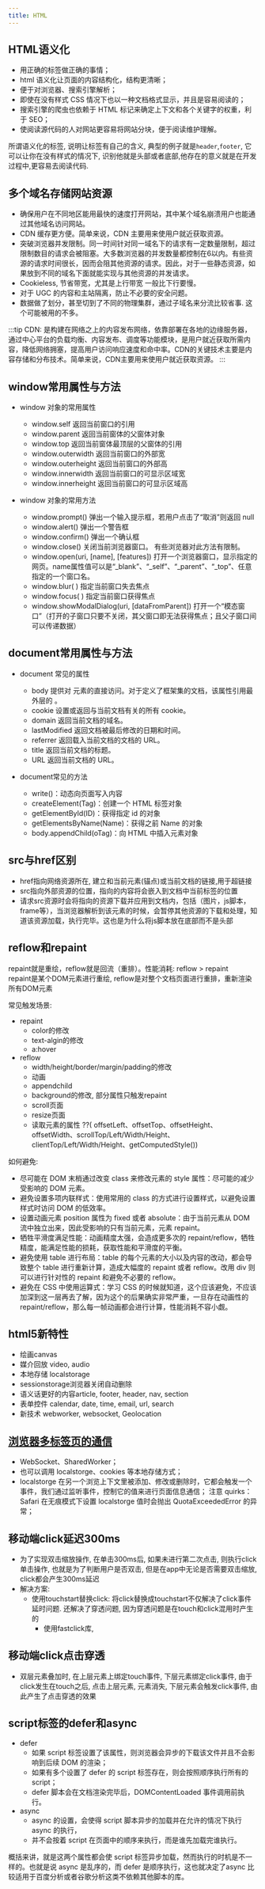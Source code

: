 ```yaml
---
title: HTML
---
```

## HTML语义化

* 用正确的标签做正确的事情；
* html 语义化让页面的内容结构化，结构更清晰；
* 便于对浏览器、搜索引擎解析；
* 即使在没有样式 CSS 情况下也以一种文档格式显示，并且是容易阅读的；
* 搜索引擎的爬虫也依赖于 HTML 标记来确定上下文和各个关键字的权重，利于 SEO；
* 使阅读源代码的人对网站更容易将网站分块，便于阅读维护理解。

所谓语义化的标签, 说明让标签有自己的含义, 典型的例子就是`header`,`footer`, 它可以让你在没有样式的情况下, 识别他就是头部或者底部,他存在的意义就是在开发过程中,更容易去阅读代码.

## 多个域名存储网站资源

* 确保用户在不同地区能用最快的速度打开网站，其中某个域名崩溃用户也能通过其他域名访问网站。
* CDN 缓存更方便。简单来说，CDN 主要用来使用户就近获取资源。
* 突破浏览器并发限制。同一时间针对同一域名下的请求有一定数量限制，超过限制数目的请求会被阻塞。大多数浏览器的并发数量都控制在6以内。有些资源的请求时间很长，因而会阻其他资源的请求。因此，对于一些静态资源，如果放到不同的域名下面就能实现与其他资源的并发请求。
* Cookieless, 节省带宽，尤其是上行带宽 一般比下行要慢。
* 对于 UGC 的内容和主站隔离，防止不必要的安全问题。
* 数据做了划分，甚至切到了不同的物理集群，通过子域名来分流比较省事. 这个可能被用的不多。

:::tip
CDN: 是构建在网络之上的内容发布网络，依靠部署在各地的边缘服务器，通过中心平台的负载均衡、内容发布、调度等功能模块，是用户就近获取所需内容，降低网络拥塞，提高用户访问响应速度和命中率。CDN的关键技术主要是内容存储和分布技术。简单来说，CDN主要用来使用户就近获取资源。
:::

## window常用属性与方法

* window 对象的常用属性
  * window.self          返回当前窗口的引用
  * window.parent        返回当前窗体的父窗体对象
  * window.top           返回当前窗体最顶层的父窗体的引用
  * window.outerwidth    返回当前窗口的外部宽
  * window.outerheight   返回当前窗口的外部高
  * window.innerwidth    返回当前窗口的可显示区域宽
  * window.innerheight   返回当前窗口的可显示区域高

* window 对象的常用方法
  * window.prompt()                                 弹出一个输入提示框，若用户点击了“取消”则返回 null
  * window.alert()                                  弹出一个警告框
  * window.confirm()                                弹出一个确认框
  * window.close()                                  关闭当前浏览器窗口。 有些浏览器对此方法有限制。
  * window.open(uri, [name], [features])            打开一个浏览器窗口，显示指定的网页。name属性值可以是“_blank”、“_self”、“_parent”、“_top”、任意指定的一个窗口名。
  * window.blur( )                                  指定当前窗口失去焦点
  * window.focus( )                                 指定当前窗口获得焦点
  * window.showModalDialog(uri, [dataFromParent])   打开一个“模态窗口”（打开的子窗口只要不关闭，其父窗口即无法获得焦点；且父子窗口间可以传递数据）

## document常用属性与方法

* document 常见的属性
  * body 提供对 元素的直接访问。对于定义了框架集的文档，该属性引用最外层的 。
  * cookie 设置或返回与当前文档有关的所有 cookie。
  * domain 返回当前文档的域名。
  * lastModified 返回文档被最后修改的日期和时间。
  * referrer 返回载入当前文档的文档的 URL。
  * title 返回当前文档的标题。
  * URL 返回当前文档的 URL。

* document常见的方法
  * write()：动态向页面写入内容
  * createElement(Tag)：创建一个 HTML 标签对象
  * getElementById(ID)：获得指定 id 的对象
  * getElementsByName(Name)：获得之前 Name 的对象
  * body.appendChild(oTag)：向 HTML 中插入元素对象

## src与href区别

* href指向网络资源所在, 建立和当前元素(锚点)或当前文档的链接,用于超链接
* src指向外部资源的位置，指向的内容将会嵌入到文档中当前标签的位置
* 请求src资源时会将指向的资源下载并应用到文档内，包括（图片，js脚本，frame等），当浏览器解析到该元素的时候，会暂停其他资源的下载和处理，知道该资源加载，执行完毕。这也是为什么将js脚本放在底部而不是头部

## reflow和repaint

repaint就是重绘，reflow就是回流（重排）。性能消耗: reflow > repaint  
repaint是某个DOM元素进行重绘, reflow是对整个文档页面进行重排，重新渲染所有DOM元素  
 
常见触发场景:
* repaint
  * color的修改
  * text-algin的修改
  * a:hover
* reflow
  * width/height/border/margin/padding的修改
  * 动画
  * appendchild
  * background的修改, 部分属性只触发repaint
  * scroll页面
  * resize页面
  * 读取元素的属性 ??( offsetLeft、offsetTop、offsetHeight、offsetWidth、scrollTop/Left/Width/Height、clientTop/Left/Width/Height、getComputedStyle())  

如何避免:
* 尽可能在 DOM 末梢通过改变 class 来修改元素的 style 属性：尽可能的减少受影响的 DOM 元素。
* 避免设置多项内联样式：使用常用的 class 的方式进行设置样式，以避免设置样式时访问 DOM 的低效率。
* 设置动画元素 position 属性为 fixed 或者 absolute：由于当前元素从 DOM 流中独立出来，因此受影响的只有当前元素，元素 repaint。
* 牺牲平滑度满足性能：动画精度太强，会造成更多次的 repaint/reflow，牺牲精度，能满足性能的损耗，获取性能和平滑度的平衡。
* 避免使用 table 进行布局：table 的每个元素的大小以及内容的改动，都会导致整个 table 进行重新计算，造成大幅度的 repaint 或者 reflow。改用 div 则可以进行针对性的 repaint 和避免不必要的 reflow。
* 避免在 CSS 中使用运算式：学习 CSS 的时候就知道，这个应该避免，不应该加深到这一层再去了解，因为这个的后果确实非常严重，一旦存在动画性的 repaint/reflow，那么每一帧动画都会进行计算，性能消耗不容小觑。

## html5新特性

* 绘画canvas
* 媒介回放 video, audio
* 本地存储 localstorage
* sessionstorage浏览器关闭自动删除
* 语义话更好的内容article, footer, header, nav, section
* 表单控件 calendar, date, time, email, url, search
* 新技术 webworker, websocket, Geolocation


## [浏览器多标签页的通信](https://juejin.im/post/5acdba01f265da23826e5633)

* WebSocket、SharedWorker；
* 也可以调用 localstorge、cookies 等本地存储方式；
* localstorge 在另一个浏览上下文里被添加、修改或删除时，它都会触发一个事件，我们通过监听事件，控制它的值来进行页面信息通信； 注意 quirks：Safari 在无痕模式下设置 localstorge 值时会抛出 QuotaExceededError 的异常；

## 移动端click延迟300ms

* 为了实现双击缩放操作, 在单击300ms后, 如果未进行第二次点击, 则执行click单击操作, 也就是为了判断用户是否双击, 但是在app中无论是否需要双击缩放, click都会产生300ms延迟
* 解决方案:
  * 使用touchstart替换click: 将click替换成touchstart不仅解决了click事件延时问题. 还解决了穿透问题, 因为穿透问题是在touch和click混用时产生的  
	* 使用fastclick库, 

## 移动端click点击穿透

* 双层元素叠加时, 在上层元素上绑定touch事件, 下层元素绑定click事件, 由于click发生在touch之后, 点击上层元素, 元素消失, 下层元素会触发click事件, 由此产生了点击穿透的效果

## script标签的defer和async

* defer
	* 如果 script 标签设置了该属性，则浏览器会异步的下载该文件并且不会影响到后续 DOM 的渲染；
	* 如果有多个设置了 defer 的 script 标签存在，则会按照顺序执行所有的 script；
	* defer 脚本会在文档渲染完毕后，DOMContentLoaded 事件调用前执行。
* async
	* async 的设置，会使得 script 脚本异步的加载并在允许的情况下执行 async 的执行，
	* 并不会按着 script 在页面中的顺序来执行，而是谁先加载完谁执行。

概括来讲，就是这两个属性都会使 script 标签异步加载，然而执行的时机是不一样的。也就是说 async 是乱序的，而 defer 是顺序执行，这也就决定了async 比较适用于百度分析或者谷歌分析这类不依赖其他脚本的库。
